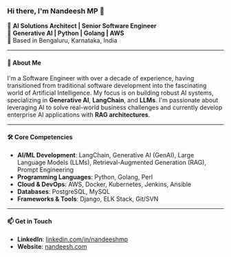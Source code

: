 ### Hi there, I'm Nandeesh MP 👋

🔹 **AI Solutions Architect | Senior Software Engineer**  
🔹 **Generative AI | Python | Golang | AWS**  
🔹 Based in Bengaluru, Karnataka, India

---

#### 💼 **About Me**
I'm a Software Engineer with over a decade of experience, having transitioned from traditional software development into the fascinating world of Artificial Intelligence. My focus is on building robust AI systems, specializing in **Generative AI**, **LangChain**, and **LLMs**. I'm passionate about leveraging AI to solve real-world business challenges and currently develop enterprise AI applications with **RAG architectures**.

---

#### 🛠 **Core Competencies**
- **AI/ML Development**: LangChain, Generative AI (GenAI), Large Language Models (LLMs), Retrieval-Augmented Generation (RAG), Prompt Engineering
- **Programming Languages**: Python, Golang, Perl
- **Cloud & DevOps**: AWS, Docker, Kubernetes, Jenkins, Ansible
- **Databases**: PostgreSQL, MySQL
- **Frameworks & Tools**: Django, ELK Stack, Git/SVN

---

#### 📫 **Get in Touch**
- **LinkedIn**: [linkedin.com/in/nandeeshmp](https://www.linkedin.com/in/nandeeshmp)  
- **Website**: [nandeesh.com](https://nandeesh.com)
